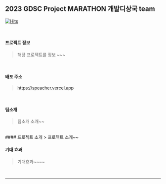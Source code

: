 ## 2023 GDSC Project MARATHON 개발디상국 team

[![Hits](https://hits.seeyoufarm.com/api/count/incr/badge.svg?url=https%3A%2F%2Fgithub.com%2FSpeacher&count_bg=%2379C83D&title_bg=%23555555&icon=&icon_color=%23E7E7E7&title=hits&edge_flat=false)](https://hits.seeyoufarm.com)

<br>

#### 프로젝트 정보
> 해당 프로젝트를 정보 ~~~

<br>

#### 배포 주소
> https://speacher.vercel.app

<br>

#### 팀소개
> 팀소개 소개~~
<br>
#### 프로젝트 소개
> 프로젝트 소개~~
<br>

#### **기대 효과**

> 기대효과~~~~

<br>







<hr>

